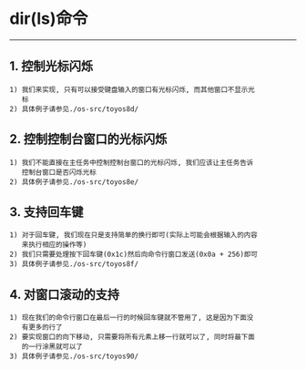 # **dir(ls)命令** #
***


## **1. 控制光标闪烁** ##
    1) 我们来实现, 只有可以接受键盘输入的窗口有光标闪烁, 而其他窗口不显示光
       标
    2) 具体例子请参见./os-src/toyos8d/


## **2. 控制控制台窗口的光标闪烁** ##
    1) 我们不能直接在主任务中控制控制台窗口的光标闪烁, 我们应该让主任务告诉
       控制台窗口是否闪烁光标
    2) 具体例子请参见./os-src/toyos8e/


## **3. 支持回车键** ##
    1) 对于回车键, 我们现在只是支持简单的换行即可(实际上可能会根据输入的内容
       来执行相应的操作等)
    2) 我们只需要处理按下回车键(0x1c)然后向命令行窗口发送(0x0a + 256)即可
    3) 具体例子请参见./os-src/toyos8f/


## **4. 对窗口滚动的支持** ##
    1) 现在我们的命令行窗口在最后一行的时候回车键就不管用了, 这是因为下面没
       有更多的行了
    2) 要实现窗口的向下移动, 只需要将所有元素上移一行就可以了, 同时将最下面
       的一行涂黑就可以了
    3) 具体例子请参见./os-src/toyos90/
